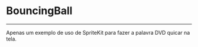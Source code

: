 # BouncingBall
----

Apenas um exemplo de uso de SpriteKit para fazer a palavra DVD quicar na tela. 


